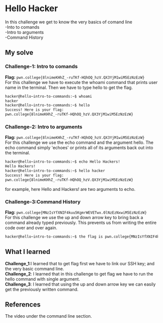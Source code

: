 # Hello Hacker
In this challenge we get to know the very basics of comand line
<br>-Into to comands
<br>-Intro to arguments
<br>-Command History

## My solve
### Challenge-1: Intro to comands
**Flag:** `pwn.college{8lnimeKHhZ_-ruTKf-HQhOQ_hzV.QX3YjM1wiM5EzNzEzW}`<br>
For this challenge we have to execute the whoami command that prints user name in the terminal. Then we have to type hello to get the flag.
```bash
hacker@hello~intro-to-commands:~$ whoami
hacker
hacker@hello~intro-to-commands:~$ hello
Success! Here is your flag:
pwn.college{8lnimeKHhZ_-ruTKf-HQhOQ_hzV.QX3YjM1wiM5EzNzEzW}

```
### Challenge-2: Intro to arguments
**Flag:** `pwn.college{8lnimeKHhZ_-ruTKf-HQhOQ_hzV.QX3YjM1wiM5EzNzEzW}`<br>
For this challenge we use the echo command and the argument hello. The echo command simply 'echoes' or prints all of its arguments back out into the terminal.

```bash
hacker@hello~intro-to-commands:~$ echo Hello Hackers!
Hello Hackers!
hacker@hello~intro-to-commands:~$ hello hacker
Success! Here is your flag:
pwn.college{8lnimeKHhZ_-ruTKf-HQhOQ_hzV.QX3YjM1wiM5EzNzEzW}
```
for example, here Hello and Hackers! are two arguments to echo.

### Challenge-3:Command History
**Flag:** `pwn.college{MNzIsYfXNIF4kuu5KgmrWEVETwx.0lNzEzNxwiM5EzNzEzW}`<br>
For this challenge we use the up and down arrow key to bring back a command already typed previously. This prevents us from writing the entire code over and over again. 

```bash
hacker@hello~intro-to-commands:~$ the flag is pwn.college{MNzIsYfXNIF4kuu5KgmrWEVETwx.0lNzEzNxwiM5EzNzEzW}
```

## What I learned
**Challenge_1**:I learned that to get flag first we have to link our SSH key; and the very basic command line. <br>
**Challenge_2**: I learned that in this challenge to get flag we have to run the hello command with single argument.<br>
**Challenge_3**: I learned that using the up and down arrow key we can easily get the previously written command.<br>
## References 
The video under the command line section. 
